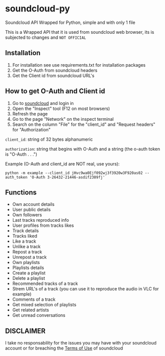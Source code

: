 # soundcloud-py

Soundcloud API Wrapped for Python, simple and with only 1 file

This is a Wrapped API that it is used from soundcloud web browser, its is subjected to changes and `NOT OFFICIAL`

## Installation

1. For installation see use requirements.txt for installation packages
2. Get the O-Auth from soundcloud headers
3. Get the Client id from soundcloud URL's

## How to get O-Auth and Client id

1. Go to [soundcloud](https://soundcloud.com) and login in
2. Open the "Inspect" tool (F12 on most browsers)
3. Refresh the page
4. Go to the page "Network" on the inspect terminal
5. Search on the column "File" for the "client_id" and "Request headers" for "Authorization"

`client_id`: string of 32 bytes alphanumeric

`authorization`: string that begins with O-Auth and a string (the o-auth token is "O-Auth . . .")

Example (O-Auth and client_id are NOT real, use yours):

```
python -m example --client_id jHvc9wa0Ejf092wj3f3920w3F920as02 --auth_token 'O-Auth 3-26432-21446-asdif2309fj'
```


## Functions

* Own account details
* User public details
* Own followers
* Last tracks reproduced info
* User profiles from tracks likes
* Track details
* Tracks liked
* Like a track
* Unlike a track
* Repost a track
* Unrepost a track
* Own playlists
* Playlists details
* Create a playlist
* Delete a playlist
* Recommended tracks of a track
* Strem URL's of a track (you can use it to reproduce the audio in VLC for example)
* Comments of a track
* Get mixed selection of playlists
* Get related artists
* Get unread conversations

## DISCLAIMER

I take no responsability for the issues you may have with your soundcloud account or for breaching the [Terms of Use](https://developers.soundcloud.com/docs/api/terms-of-use) of soundcloud
